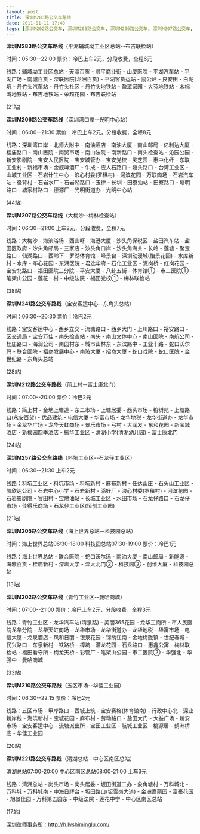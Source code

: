 ```yaml
---
layout: post
title: 深圳M283路公交车路线
date: 2011-01-11 17:40
tags: [深圳M202路公交车, 深圳M205路公交车, 深圳M206路公交车, 深圳M207路公交车, 深圳M210路公交车, 深圳M212路公交车, 深圳M221路公交车, 深圳M241路公交车, 深圳M257路公交车, 深圳分类信息网站, 深圳市公交]
---
```

<strong>深圳M283路公交车路线</strong>（平湖辅城坳工业区总站--布吉联检站）

时间：05:30--22:00 票价：冷巴上车2元，分段收费，全程6元

线路：辅城坳工业区总站 - 天濠百货 - 顺平商业街 - 山厦医院 - 平湖汽车站 - 平湖广场 - 南城百货 - 深联医院(龙洲百货) - 平湖客货运站 - 鹅公岭 - 良安田 - 白坭坑 - 丹竹头汽车站 - 丹竹头社区 - 丹竹头地铁站 - 盈翠家园 - 大芬地铁站 - 木棉湾地铁站 - 布吉地铁站 - 荣超花园 - 布吉联检站

(21站)

<strong>深圳M206路公交车路线</strong>（深圳湾口岸--光明中心站）

时间：06:00--21:30 票价：冷巴上车2元，分段收费，全程8元

线路：深圳湾口岸 - 北师大附中 - 南油酒店 - 南油大厦 - 南山邮局 - 亿利达大厦 - 桂庙路口 - 南山医院 - 南贸市场 - 南山法院 - 南新路口 - 南头检查站 - 沁园公园 - 新安影剧院 - 宝安人民医院 - 宝安城管办 - 宝安党校 - 灵芝园 - 惠中化纤 - 东联工业村 - 新福市场 - 金威啤酒厂 - 牛成 - 应人石路口 - 塘头路口 - 台湾工业区 - 山城工业区 - 石岩计生中心 - 浪心村委(罗租村) - 河滨花园 - 万联商场 - 石岩汽车站 - 径背村 - 石岩水厂 - 石岩湖路口 - 玉律 - 长圳 - 田寮油站 - 田寮路口 - 塘明路口 - 塘家村路口 - 德源厂 - 光明街道办 - 光明中心站

(44站)

<strong>深圳M207路公交车路线</strong>（大梅沙--梅林检查站）

时间：06:30--21:00 上车2元，分段收费，全程7元

线路：大梅沙 - 海滨浴场 - 西山吓 - 海港大厦 - 沙头角保税区 - 盐田汽车站 - 盐田区政府 - 沙头角邮局 - 三家店 - 沙头角口岸 - 沙头角海关 - 长岭 - 莲塘 - 聚宝路口 - 仙湖路口 - 西岭下 - 罗湖体育馆 - 峰景台 - 深圳动漫城(怡景花园) - 水库新村 - 水库 - 布心花园 - 东湖医院 - 君逸华府 - 石化工业区 - 泥岗桥 - 红岗花园 - 宝安北路口 - 福田医院三分院 - 平安大厦 - 八卦五街 - 体育馆① - 市二医院① - 笔架山公园 - 莲花一村 - 中级法院 - 福田党校① - 梅林联检站

(38站)

<strong>深圳M241路公交车路线</strong>（宝安客运中心--东角头总站）

时间：06:30--20:30 票价：冷巴2元

线路：宝安客运中心 - 西乡立交 - 流塘路口 - 西乡大门 - 上川路口 - 裕安路口 - 区交通局 - 宝安万佳 - 南头检查站 - 南头 - 南山文体中心 - 南山医院 - 南航公司 - 桂庙路口 - 海润公司 - 南园村东 - 城市山林东 - 东滨路中 - 工业十路 - 蛇口沃尔玛 - 联合医院 - 招商发展中心 - 南玻大厦 - 招商大厦 - 蛇口戏院 - 蛇口医院 - 金世纪路 - 东角头总站

(28站)

<strong>深圳M212路公交车路线</strong>（简上村--富士康北门）

时间：07:00--20:00 票价：冷巴2元

线路：简上村 - 金地上塘道 - 东二市场 - 上塘居委 - 西头市场 - 榕树苑 - 上塘路口(永安百货) - 优品建筑 - 电信大厦 - 华富市场 - 龙华地税 - 龙华街道办 - 龙华市场 - 金龙华广场 - 龙华天虹商场 - 景乐市场 - 弓村 - 大润发 - 东和花园 - 新宝城酒店 - 新梅园四季酒店 - 振华工业区 - 清湖小学(清湖幼儿园) - 富士康北门

(24站)

<strong>深圳M257路公交车路线</strong>（料坑工业区--石龙仔工业区）

时间：06:30--21:30 上车2元

线路：料坑工业区 - 料坑市场 - 料坑新村 - 麻布新村 - 任达山庄 - 石头山工业区 - 凯欣达公司 - 石岩中心小学 - 石岩新村 - 添好厂 - 浪心村委(罗租村) - 河滨花园 - 石岩影剧院 - 官田村 - 宝燃油站 - 长城工业区 - 水田市场 - 石龙仔路口 - 石龙仔市场 - 佳得乐商场 - 石龙仔工业区(恒创工业园)

(21站)

<strong>深圳M205路公交车路线</strong>（海上世界总站－科技园总站）

时间：海上世界总站06:30-18:00 科技园总站07:30-19:00 票价：冷巴1元

线路：海上世界总站 - 联合医院 - 蛇口沃尔玛 - 南油大厦 - 南山邮局 - 新能源 - 海雅百货 - 桂庙新村 - 深圳大学 - 深大北门② - 科技园② - 创维大厦 - 科技园总站

(13站)

<strong>深圳M202路公交车路线</strong>（青竹工业区--曼哈商城）

时间：07:00--21:00 票价：冷巴上车2元，分段收费，全程3元

线路：青竹工业区 - 龙华汽车站(清泉路) - 美丽365花园 - 龙华工商所 - 市人民医院龙华分院 - 龙华天虹商场 - 龙华市场 - 龙华街道办 - 龙华地税 - 华富市场 - 电信大厦 - 龙泉酒店 - 风和日丽 - 银泉花园 - 锦绣江南 - 金地梅陇镇 - 世纪春城 - 民兴路口 - 东泉新村 - 铁路桥 - 樟坑 - 潜龙花园 - 石龙路口 - 惠鑫公寓 - 梅林联检站 - 福田看守所 - 梅龙天桥 - 彩管厂 - 笔架山公园 - 市二医院② - 华强北 - 华强中 - 曼哈商城

(33站)

<strong>深圳M210路公交车路线</strong>（五区市场--华佳工业园）

时间：06:30--22:15 票价：冷巴2元

线路：五区市场 - 甲岸路口 - 西城上筑 - 宝安赛格(体育馆南) - 行政中心北 - 深业新岸线 - 海滨新村 - 宝城花园 - 麻布村 - 劳动路口 - 盐田大门 - 大益广场 - 新安市场 - 宝安客运中心 - 流塘派出所 - 宝田工业区 - 航城工业区 - 桃源居 - 鹤洲桥底 - 华佳工业园

(20站)

<strong>深圳M221路公交车路线</strong>（清湖总站－中心区南区总站）

清湖总站07:00-20:00 中心区南区总站08:00-21:00 上车3元

线路：清湖总站 - 岗头市场 - 岗头居委 - 坂田街道二办 - 象角塘村 - 万科城北 - 万科城 - 万科城南 - 中海日辉台 - 坂田路口(坂雪岗大道) - 金洲嘉丽园 - 富豪花园 - 旭景佳园 - 万科第五园东 - 中级法院 - 莲花中学 - 中心区南区总站

(17站)

<a href="http://h.lvshiminglu.com/">深圳律师事务所</a>：<a href="http://h.lvshiminglu.com/">http://h.lvshiminglu.com/</a>


